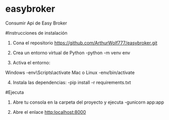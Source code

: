 # easybroker
Consumir Api de Easy Broker

#Instrucciones de instalación

1. Cona el repositorio
https://github.com/ArthurWolf777/easybroker.git

2. Crea un entorno virtual de Python
-python -m venv env

3. Activa el entorno:

Windows
-env\Scripts\activate
Mac o Linux
-env/bin/activate

4. Instala las dependencias:
-pip install -r requirements.txt

#Ejecuta
1. Abre tu consola en la carpeta del proyecto y ejecuta
-gunicorn app:app

2. Abre el enlace
[http:localhost:8000](http://localhost:8000/)
